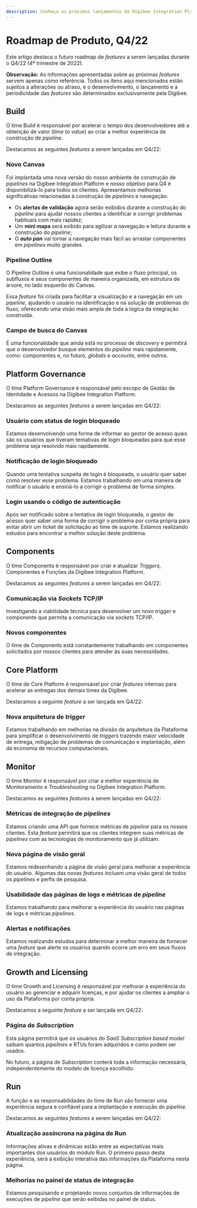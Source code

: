 ```yaml
---
description: Conheça os próximos lançamentos da Digibee Integration Platform
---
```


# Roadmap de Produto, Q4/22

Este artigo destaca o futuro roadmap de _features_ a serem lançadas durante o Q4/22 (4º trimestre de 2022).

**Observação:** As informações apresentadas sobre as próximas _features_ servem apenas como referência. Todos os itens aqui mencionados estão sujeitos a alterações ou atraso, e o desenvolvimento, o lançamento e a periodicidade das _features_ são determinados exclusivamente pela Digibee.

## **Build** <a href="#h_c8c11cfbb5" id="h_c8c11cfbb5"></a>

O time Build é responsável por acelerar o tempo dos desenvolvedores até a obtenção de valor (_time to value_) ao criar a melhor experiência de construção de _pipeline_.

Destacamos as seguintes _features_ a serem lançadas em Q4/22:

### Novo Canvas <a href="#h_86be69607a" id="h_86be69607a"></a>

Foi implantada uma nova versão do nosso ambiente de construção de _pipelines_ na Digibee Integration Platform e nosso objetivo para Q4 é disponibilizá-lo para todos os clientes. Apresentamos melhorias significativas relacionadas à construção de _pipelines_ e navegação:

* Os **alertas de validação** agora serão exibidos durante a construção do _pipeline_ para ajudar nossos clientes a identificar e corrigir problemas habituais com mais rapidez;
* Um **mini mapa** será exibido para agilizar a navegação e leitura durante a construção do _pipeline_;
* O _**auto pan**_ vai tornar a navegação mais fácil ao arrastar componentes em _pipelines_ muito grandes.

### Pipeline Outline <a href="#h_e4500f0c2e" id="h_e4500f0c2e"></a>

O Pipeline Outline é uma funcionalidade que exibe o fluxo principal, os subfluxos e seus componentes de maneira organizada, em estrutura de árvore, no lado esquerdo do Canvas.

Essa _feature_ foi criada para facilitar a visualização e a navegação em um _pipeline_, ajudando o usuário na identificação e na solução de problemas do fluxo, oferecendo uma visão mais ampla de toda a lógica da integração construída.

### Campo de busca do Canvas <a href="#h_48de89d0c3" id="h_48de89d0c3"></a>

É uma funcionalidade que ainda está no processo de _discovery_ e permitirá que o desenvolvedor busque elementos do _pipeline_ mais rapidamente, como: componentes e, no futuro, _globals_ e _accounts_, entre outros.

## **Platform Governance** <a href="#h_e75dd1faa3" id="h_e75dd1faa3"></a>

O time Platform Governance é responsável pelo escopo de Gestão de Identidade e Acessos na Digibee Integration Platform.

Destacamos as seguintes _features_ a serem lançadas em Q4/22:

### Usuário com status de login bloqueado <a href="#h_7ea07d0747" id="h_7ea07d0747"></a>

Estamos desenvolvendo uma forma de informar ao gestor de acesso quais são os usuários que tiveram tentativas de login bloqueadas para que esse problema seja resolvido mais rapidamente.

### Notificação de login bloqueado <a href="#h_e694c27ef1" id="h_e694c27ef1"></a>

Quando uma tentativa suspeita de login é bloqueada, o usuário quer saber como resolver esse problema. Estamos trabalhando em uma maneira de notificar o usuário e ensiná-lo a corrigir o problema de forma simples.

### Login usando o código de autenticação <a href="#h_2e3f332a95" id="h_2e3f332a95"></a>

Após ser notificado sobre a tentativa de login bloqueada, o gestor de acesso quer saber uma forma de corrigir o problema por conta própria para evitar abrir um ticket de solicitação ao time de suporte. Estamos realizando estudos para encontrar a melhor solução deste problema.

## **Components** <a href="#h_cda58d55f8" id="h_cda58d55f8"></a>

O time Components é responsável por criar e atualizar _Triggers,_ Componentes e Funções da Digibee Integration Platform.

Destacamos as seguintes _features_ a serem lançadas em Q4/22:

### Comunicação via _Sockets_ TCP/IP <a href="#h_c70a38ca43" id="h_c70a38ca43"></a>

Investigando a viabilidade técnica para desenvolver um novo _trigger_ e componente que permita a comunicação via _sockets_ TCP/IP.

### Novos componentes <a href="#h_5016859b05" id="h_5016859b05"></a>

O time de Components está constantemente trabalhando em componentes solicitados por nossos clientes para atender às suas necessidades.

## **Core Platform** <a href="#h_377daedd5b" id="h_377daedd5b"></a>

O time de Core Platform é responsável por criar _features_ internas para acelerar as entregas dos demais times da Digibee.

Destacamos a seguinte _feature_ a ser lançada em Q4/22:

### Nova arquitetura de _trigger_ <a href="#h_141a253626" id="h_141a253626"></a>

Estamos trabalhando em melhorias na divisão de arquitetura da Plataforma para simplificar o desenvolvimento de _triggers_ trazendo maior velocidade de entrega, mitigação de problemas de comunicação e implantação, além da economia de recursos computacionais.

## **Monitor** <a href="#h_7f9240764c" id="h_7f9240764c"></a>

O time Monitor é responsável por criar a melhor experiência de Monitoramento e _Troubleshooting_ na Digibee Integration Platform.

Destacamos as seguintes _features_ a serem lançadas em Q4/22:

### Métricas de integração de _pipelines_ <a href="#h_d3caf21425" id="h_d3caf21425"></a>

Estamos criando uma API que fornece métricas de _pipeline_ para os nossos clientes. Esta _feature_ permitirá que os clientes integrem suas métricas de _pipelines_ com as tecnologias de monitoramento que já utilizam.

### Nova página de visão geral <a href="#h_0e27a90f47" id="h_0e27a90f47"></a>

Estamos redesenhando a página de visão geral para melhorar a experiência do usuário. Algumas das novas _features_ incluem uma visão geral de todos os _pipelines_ e perfis de pesquisa.

### Usabilidade das páginas de logs e métricas de _pipeline_ <a href="#h_ce4fe28e31" id="h_ce4fe28e31"></a>

Estamos trabalhando para melhorar a experiência do usuário nas páginas de logs e métricas _pipelines_.

### Alertas e notificações <a href="#h_d45f5896d5" id="h_d45f5896d5"></a>

Estamos realizando estudos para determinar a melhor maneira de fornecer uma _feature_ que alerte os usuários quando ocorre um erro em seus fluxos de integração.

## **Growth and Licensing** <a href="#h_e39df769d1" id="h_e39df769d1"></a>

O time Growth and Licensing é responsável por melhorar a experiência do usuário ao gerenciar e adquirir licenças, e por ajudar os clientes a ampliar o uso da Plataforma por conta própria.

Destacamos a seguinte _feature_ a ser lançada em Q4/22:

### Página de _Subscription_ <a href="#h_606eeffb70" id="h_606eeffb70"></a>

Esta página permitirá que os usuários do _SaaS Subscription based model_ saibam quantos _pipelines_ e RTUs foram adquiridos e como podem ser usados.

No futuro, a página de _Subscription_ conterá toda a informação necessária, independentemente do modelo de licença escolhido.

## Run <a href="#h_3bfb2d7695" id="h_3bfb2d7695"></a>

A função e as responsabilidades do time de Run são fornecer uma experiência segura e confiável para a implantação e execução do _pipeline_.

Destacamos as seguintes _features_ a serem lançadas em Q4/22:

### Atualização assíncrona na página de Run <a href="#h_101186ea5b" id="h_101186ea5b"></a>

Informações ativas e dinâmicas estão entre as expectativas mais importantes dos usuários do módulo Run. O primeiro passo desta experiência, será a exibição interativa das informações da Plataforma nesta página.

### Melhorias no painel de status de integração <a href="#h_28d6aedca2" id="h_28d6aedca2"></a>

Estamos pesquisando e projetando novos conjuntos de informações de execuções de _pipeline_ que serão exibidas no painel de status.

## &#x20;<a href="#h_673ba2d8aa" id="h_673ba2d8aa"></a>
